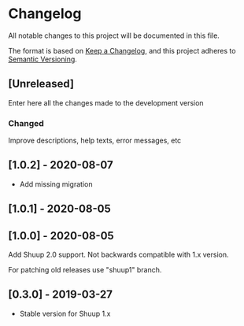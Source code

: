 # Changelog
All notable changes to this project will be documented in this file.

The format is based on [Keep a Changelog](https://keepachangelog.com/en/1.0.0/),
and this project adheres to [Semantic Versioning](https://semver.org/spec/v2.0.0.html).

## [Unreleased]

Enter here all the changes made to the development version

### Changed

Improve descriptions, help texts, error messages, etc

## [1.0.2] - 2020-08-07

- Add missing migration

## [1.0.1] - 2020-08-05

## [1.0.0] - 2020-08-05

Add Shuup 2.0 support. Not backwards compatible with 1.x version.

For patching old releases use "shuup1" branch.


## [0.3.0] - 2019-03-27

- Stable version for Shuup 1.x
